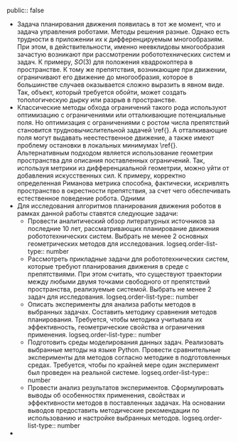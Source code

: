 public:: false

- Задача планирования движения появилась в тот же момент, что и задача управления роботами. Методы решения разные. Однако есть трудности в приложении их к дифференцируемым многообразиям. При этом, в действительности, именно неевклидовы многообразия зачастую возникают при рассмотрении робототехнических систем и задач. К примеру, $SO(3)$ для положения квадрокоптера в пространстве. К тому же препятствия, возникающие при движении, ограничивают его движение до многообразия, которое в большинстве случаев оказывается сложно выразить в явном виде. Так, объект, который требуется обойти, может создать топологическую дырку или разрыв в пространстве.
- Классические методы обхода ограничений такого рода используют оптимизацию с ограничениями или отталкивающие потенциальные поля. Но оптимизация с ограничениями с ростом числа препятствий становится трудновычислительной задачей \ref{}. А отталкивающие поля могут выдавать неестественное движение, а также имеют проблему остановки в локальных минимумах \ref{}. Альтернативным подходом является использование геометрии пространства для описания поставленных ограничений. Так, используя метрики из дифференциальной геометрии, можно уйти от добавления искусственных сил. К примеру, корректно определенная Риманова метрика способна, фактически, искривлять пространство в окрестности препятствия, за счет чего обеспечивать естественное поведение робота. Одними
- Для исследования алгоритмов планирования движения роботов в рамках данной работы ставятся следующие задачи:
	- Провести аналитический обзор литературных источников за последние 10 лет, рассматривающих планирование движения робототехнических систем. Выбрать не менее 2 основных геометрических методов для исследования.
	  logseq.order-list-type:: number
	- Рассмотреть прикладные задачи для робототехнических систем, которые требуют планирования движения в среде с препятствиями. При этом считать, что существуют траектории между любыми двумя точками свободного от препятствий пространства, реализуемые системой. Выбрать не менее 2 задач для исследования.
	  logseq.order-list-type:: number
	- Описать эксперименты для анализа работы методов в выбранных задачах. Составить методику сравнения методов планирования. Требуется, чтобы методика учитывала их эффективность, геометрические свойства и ограничения применения.
	  logseq.order-list-type:: number
	- Подготовить среды моделирования данных задач. Реализовать выбранные методы на языке Python. Провести сравнительные эксперименты для методов согласно методике в подготовленных средах. Требуется, чтобы по крайней мере один эксперимент был проведен на реальной системе.
	  logseq.order-list-type:: number
	- Провести анализ результатов экспериментов. Сформулировать выводы об особенностях применения, свойствах и эффективности методов в поставленных задачах. На основании выводов предоставить методические рекомендации по использованию и настройке выбранных методов.
	  logseq.order-list-type:: number
-
